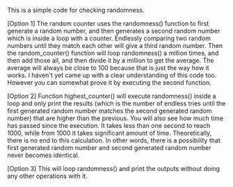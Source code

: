 This is a simple code for checking randomness. 

[Option 1] The random counter uses the randomness() function to first generate a random number, and then generates a second random number which is inside a loop with a counter. Endlessly comparing two random numbers until they match each other will give a third random number. Then the random_counter() function will loop randomness() a million times, and then add those all, and then divide it by a million to get the average. The average will always be close to 100 because that is just the way how it works. I haven't yet came up with a clear understanding of this code too. However you can somewhat prove it by executing the second function. 

[Option 2] Function highest_counter() will execute randomness() inside a loop and only print the results (which is the number of endless tries until the first generated random number matches the second generated random number) that are higher than the previous. You will also see how much time has passed since the execution. It takes less than one second to reach 1000, while from 1000 it takes significant amount of time. Theoretically, there is no end to this calculation. In other words, there is a possibility that first generated random number and second generated random number never becomes identical. 

[Option 3] This will loop randomness() and print the outputs without doing any other operations with it.
